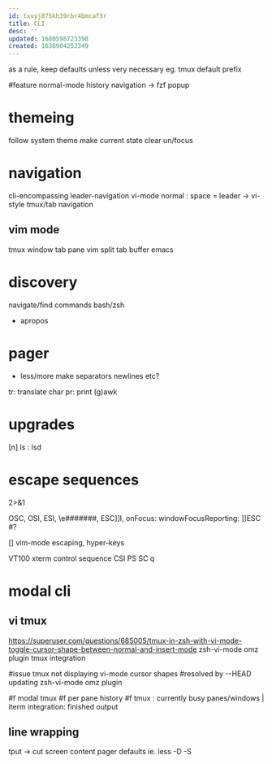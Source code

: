```yaml
---
id: txvyj875kh39rbr4bmcaf3r
title: CLI
desc: ''
updated: 1680598723398
created: 1636904252349
---
```

as a rule, keep defaults unless very necessary
eg. tmux default prefix

#feature normal-mode history navigation -> fzf popup

# themeing
follow system theme
make current state clear
  un/focus

# navigation
cli-encompassing leader-navigation
  vi-mode normal : space = leader
  -> vi-style tmux/tab navigation

## vim mode
tmux
  window
  tab
  pane
vim
  split
  tab
  buffer
emacs

# discovery
navigate/find commands bash/zsh
- apropos

# pager
- less/more
make separators newlines etc?

tr: translate char
pr: print
(g)awk

# upgrades
[n] ls : lsd

# escape sequences
2>&1

OSC, OSI, ESI, \e#######, ESC]]I, onFocus: windowFocusReporting: ]]ESC #?

[] vim-mode escaping, hyper-keys

VT100 xterm control sequence
  CSI PS SC q

# modal cli
## vi tmux
https://superuser.com/questions/685005/tmux-in-zsh-with-vi-mode-toggle-cursor-shape-between-normal-and-insert-mode
zsh-vi-mode omz plugin
tmux integration

#issue
tmux not displaying vi-mode cursor shapes
#resolved by --HEAD updating zsh-vi-mode omz plugin

#f modal tmux
#f per pane history
#f tmux : currently busy panes/windows | iterm integration: finished output

## line wrapping
tput -> cut screen content
  pager defaults
  ie. less -D -S
